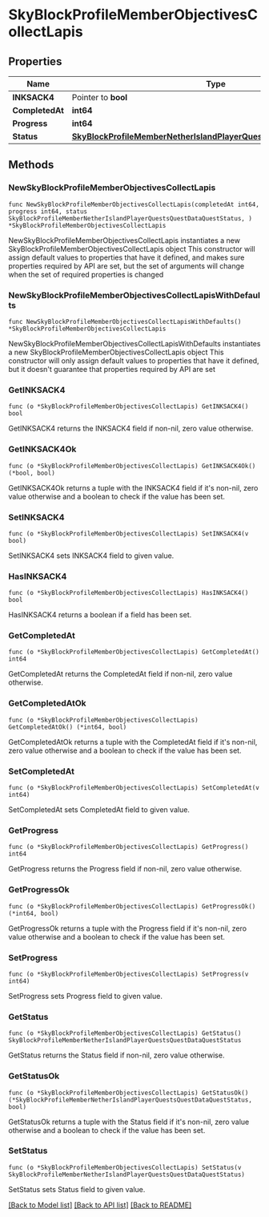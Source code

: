 # SkyBlockProfileMemberObjectivesCollectLapis

## Properties

Name | Type | Description | Notes
------------ | ------------- | ------------- | -------------
**INKSACK4** | Pointer to **bool** |  | [optional] 
**CompletedAt** | **int64** |  | 
**Progress** | **int64** |  | 
**Status** | [**SkyBlockProfileMemberNetherIslandPlayerQuestsQuestDataQuestStatus**](SkyBlockProfileMemberNetherIslandPlayerQuestsQuestDataQuestStatus.md) |  | 

## Methods

### NewSkyBlockProfileMemberObjectivesCollectLapis

`func NewSkyBlockProfileMemberObjectivesCollectLapis(completedAt int64, progress int64, status SkyBlockProfileMemberNetherIslandPlayerQuestsQuestDataQuestStatus, ) *SkyBlockProfileMemberObjectivesCollectLapis`

NewSkyBlockProfileMemberObjectivesCollectLapis instantiates a new SkyBlockProfileMemberObjectivesCollectLapis object
This constructor will assign default values to properties that have it defined,
and makes sure properties required by API are set, but the set of arguments
will change when the set of required properties is changed

### NewSkyBlockProfileMemberObjectivesCollectLapisWithDefaults

`func NewSkyBlockProfileMemberObjectivesCollectLapisWithDefaults() *SkyBlockProfileMemberObjectivesCollectLapis`

NewSkyBlockProfileMemberObjectivesCollectLapisWithDefaults instantiates a new SkyBlockProfileMemberObjectivesCollectLapis object
This constructor will only assign default values to properties that have it defined,
but it doesn't guarantee that properties required by API are set

### GetINKSACK4

`func (o *SkyBlockProfileMemberObjectivesCollectLapis) GetINKSACK4() bool`

GetINKSACK4 returns the INKSACK4 field if non-nil, zero value otherwise.

### GetINKSACK4Ok

`func (o *SkyBlockProfileMemberObjectivesCollectLapis) GetINKSACK4Ok() (*bool, bool)`

GetINKSACK4Ok returns a tuple with the INKSACK4 field if it's non-nil, zero value otherwise
and a boolean to check if the value has been set.

### SetINKSACK4

`func (o *SkyBlockProfileMemberObjectivesCollectLapis) SetINKSACK4(v bool)`

SetINKSACK4 sets INKSACK4 field to given value.

### HasINKSACK4

`func (o *SkyBlockProfileMemberObjectivesCollectLapis) HasINKSACK4() bool`

HasINKSACK4 returns a boolean if a field has been set.

### GetCompletedAt

`func (o *SkyBlockProfileMemberObjectivesCollectLapis) GetCompletedAt() int64`

GetCompletedAt returns the CompletedAt field if non-nil, zero value otherwise.

### GetCompletedAtOk

`func (o *SkyBlockProfileMemberObjectivesCollectLapis) GetCompletedAtOk() (*int64, bool)`

GetCompletedAtOk returns a tuple with the CompletedAt field if it's non-nil, zero value otherwise
and a boolean to check if the value has been set.

### SetCompletedAt

`func (o *SkyBlockProfileMemberObjectivesCollectLapis) SetCompletedAt(v int64)`

SetCompletedAt sets CompletedAt field to given value.


### GetProgress

`func (o *SkyBlockProfileMemberObjectivesCollectLapis) GetProgress() int64`

GetProgress returns the Progress field if non-nil, zero value otherwise.

### GetProgressOk

`func (o *SkyBlockProfileMemberObjectivesCollectLapis) GetProgressOk() (*int64, bool)`

GetProgressOk returns a tuple with the Progress field if it's non-nil, zero value otherwise
and a boolean to check if the value has been set.

### SetProgress

`func (o *SkyBlockProfileMemberObjectivesCollectLapis) SetProgress(v int64)`

SetProgress sets Progress field to given value.


### GetStatus

`func (o *SkyBlockProfileMemberObjectivesCollectLapis) GetStatus() SkyBlockProfileMemberNetherIslandPlayerQuestsQuestDataQuestStatus`

GetStatus returns the Status field if non-nil, zero value otherwise.

### GetStatusOk

`func (o *SkyBlockProfileMemberObjectivesCollectLapis) GetStatusOk() (*SkyBlockProfileMemberNetherIslandPlayerQuestsQuestDataQuestStatus, bool)`

GetStatusOk returns a tuple with the Status field if it's non-nil, zero value otherwise
and a boolean to check if the value has been set.

### SetStatus

`func (o *SkyBlockProfileMemberObjectivesCollectLapis) SetStatus(v SkyBlockProfileMemberNetherIslandPlayerQuestsQuestDataQuestStatus)`

SetStatus sets Status field to given value.



[[Back to Model list]](../README.md#documentation-for-models) [[Back to API list]](../README.md#documentation-for-api-endpoints) [[Back to README]](../README.md)


